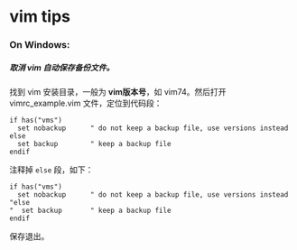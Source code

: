 # vim tips

### On Windows:

##### 取消 vim 自动保存备份文件。

找到 vim 安装目录，一般为 __vim版本号__，如 vim74。然后打开 vimrc_example.vim 文件，定位到代码段：
```
if has("vms")
  set nobackup		" do not keep a backup file, use versions instead
else
  set backup		" keep a backup file
endif
```
注释掉 `else` 段，如下：
```
if has("vms")
  set nobackup		" do not keep a backup file, use versions instead
"else
"  set backup		" keep a backup file
endif
```
保存退出。